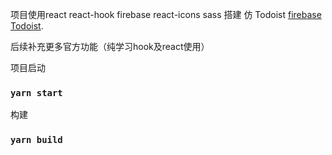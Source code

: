 项目使用react react-hook firebase react-icons sass 搭建 仿 Todoist [firebase](https://firebase.google.com/?hl=zh-cn) [Todoist](https://todoist.com/zh-CN).

后续补充更多官方功能（纯学习hook及react使用）



项目启动

### `yarn start`


构建

### `yarn build`

